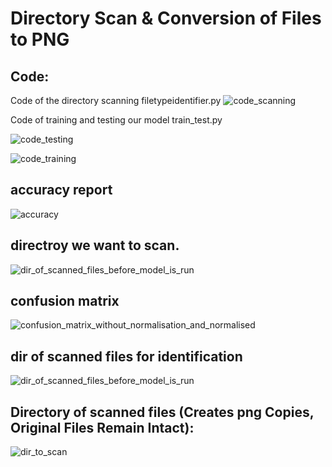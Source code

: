 
# Directory Scan & Conversion of Files to PNG

## Code:
Code of the directory scanning filetypeidentifier.py
![code_scanning](https://user-images.githubusercontent.com/47150418/118359008-451b0100-b579-11eb-8f3e-c91f41e58124.png)

<p> Code of training and testing our model train_test.py</p>

![code_testing](https://user-images.githubusercontent.com/47150418/118359059-87dcd900-b579-11eb-8d5f-2fc7e834360b.png)

![code_training](https://user-images.githubusercontent.com/47150418/118359061-8f9c7d80-b579-11eb-8b0e-5ed391fa8e77.png)


## accuracy report

![accuracy](https://user-images.githubusercontent.com/47150418/118359244-88c23a80-b57a-11eb-9942-bcbd85b6a0ef.png)



## directroy we want to scan.

![dir_of_scanned_files_before_model_is_run](https://user-images.githubusercontent.com/47150418/118359251-8f50b200-b57a-11eb-94e0-8ac091411f7f.png)



## confusion matrix

![confusion_matrix_without_normalisation_and_normalised](https://user-images.githubusercontent.com/47150418/118359259-97a8ed00-b57a-11eb-9502-386da0d012ac.png)



## dir of scanned files for identification 


![dir_of_scanned_files_before_model_is_run](https://user-images.githubusercontent.com/47150418/118359285-ac858080-b57a-11eb-9a80-33b063919264.png)


## Directory of scanned files (Creates png Copies, Original Files Remain Intact):
![dir_to_scan](https://user-images.githubusercontent.com/47150418/118359112-d5f1dc80-b579-11eb-966d-dcca3cd394cc.png)
